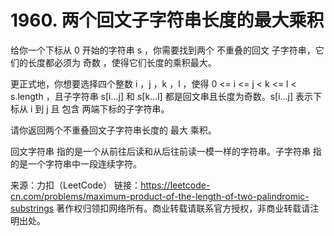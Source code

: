 # 1960. 两个回文子字符串长度的最大乘积

给你一个下标从 0 开始的字符串 s ，你需要找到两个 不重叠的回文 子字符串，它们的长度都必须为 奇数 ，使得它们长度的乘积最大。

更正式地，你想要选择四个整数 i ，j ，k ，l ，使得 0 <= i <= j < k <= l < s.length ，且子字符串 s[i...j] 和 s[k...l] 都是回文串且长度为奇数。s[i...j] 表示下标从 i 到 j 且 包含 两端下标的子字符串。

请你返回两个不重叠回文子字符串长度的 最大 乘积。

回文字符串 指的是一个从前往后读和从后往前读一模一样的字符串。子字符串 指的是一个字符串中一段连续字符。

来源：力扣（LeetCode）
链接：https://leetcode-cn.com/problems/maximum-product-of-the-length-of-two-palindromic-substrings
著作权归领扣网络所有。商业转载请联系官方授权，非商业转载请注明出处。
